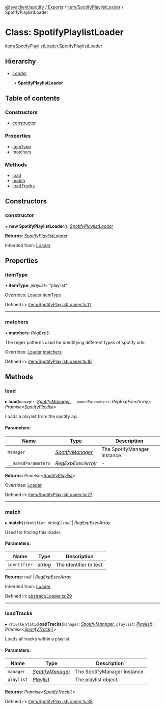 [@lavaclient/spotify](../../README.md) / [Exports](../../modules.md) / [item/SpotifyPlaylistLoader](../../modules/item_spotifyplaylistloader.md) / SpotifyPlaylistLoader

# Class: SpotifyPlaylistLoader

[item/SpotifyPlaylistLoader](../../modules/item_spotifyplaylistloader.md).SpotifyPlaylistLoader

## Hierarchy

* [*Loader*](../abstract/loader.loader.md)

  ↳ **SpotifyPlaylistLoader**

## Table of contents

### Constructors

- [constructor](spotifyplaylistloader.spotifyplaylistloader.md#constructor)

### Properties

- [itemType](spotifyplaylistloader.spotifyplaylistloader.md#itemtype)
- [matchers](spotifyplaylistloader.spotifyplaylistloader.md#matchers)

### Methods

- [load](spotifyplaylistloader.spotifyplaylistloader.md#load)
- [match](spotifyplaylistloader.spotifyplaylistloader.md#match)
- [loadTracks](spotifyplaylistloader.spotifyplaylistloader.md#loadtracks)

## Constructors

### constructor

\+ **new SpotifyPlaylistLoader**(): [*SpotifyPlaylistLoader*](spotifyplaylistloader.spotifyplaylistloader.md)

**Returns:** [*SpotifyPlaylistLoader*](spotifyplaylistloader.spotifyplaylistloader.md)

Inherited from: [Loader](../abstract/loader.loader.md)

## Properties

### itemType

• **itemType**: *playlist*= "playlist"

Overrides: [Loader](../abstract/loader.loader.md).[itemType](../abstract/loader.loader.md#itemtype)

Defined in: [item/SpotifyPlaylistLoader.ts:11](https://github.com/Lavaclient/plugins/blob/09b0c37/packages/spotify/src/item/SpotifyPlaylistLoader.ts#L11)

___

### matchers

• **matchers**: *RegExp*[]

The regex patterns used for identifying different types of spotify urls.

Overrides: [Loader](../abstract/loader.loader.md).[matchers](../abstract/loader.loader.md#matchers)

Defined in: [item/SpotifyPlaylistLoader.ts:16](https://github.com/Lavaclient/plugins/blob/09b0c37/packages/spotify/src/item/SpotifyPlaylistLoader.ts#L16)

## Methods

### load

▸ **load**(`manager`: [*SpotifyManager*](../spotifymanager.spotifymanager-1.md), `__namedParameters`: *RegExpExecArray*): *Promise*<[*SpotifyPlaylist*](spotifyplaylist.spotifyplaylist.md)\>

Loads a playlist from the spotify api.

#### Parameters:

Name | Type | Description |
------ | ------ | ------ |
`manager` | [*SpotifyManager*](../spotifymanager.spotifymanager-1.md) | The SpotifyManager instance.   |
`__namedParameters` | *RegExpExecArray* | - |

**Returns:** *Promise*<[*SpotifyPlaylist*](spotifyplaylist.spotifyplaylist.md)\>

Overrides: [Loader](../abstract/loader.loader.md)

Defined in: [item/SpotifyPlaylistLoader.ts:27](https://github.com/Lavaclient/plugins/blob/09b0c37/packages/spotify/src/item/SpotifyPlaylistLoader.ts#L27)

___

### match

▸ **match**(`identifier`: *string*): *null* \| *RegExpExecArray*

Used for finding this loader.

#### Parameters:

Name | Type | Description |
------ | ------ | ------ |
`identifier` | *string* | The identifier to test.    |

**Returns:** *null* \| *RegExpExecArray*

Inherited from: [Loader](../abstract/loader.loader.md)

Defined in: [abstract/Loader.ts:29](https://github.com/Lavaclient/plugins/blob/09b0c37/packages/spotify/src/abstract/Loader.ts#L29)

___

### loadTracks

▸ `Private` `Static`**loadTracks**(`manager`: [*SpotifyManager*](../spotifymanager.spotifymanager-1.md), `playlist`: [*Playlist*](../../interfaces/spotify.spotify.playlist.md)): *Promise*<[*SpotifyTrack*](spotifytrack.spotifytrack.md)[]\>

Loads all tracks within a playlist.

#### Parameters:

Name | Type | Description |
------ | ------ | ------ |
`manager` | [*SpotifyManager*](../spotifymanager.spotifymanager-1.md) | The SpotifyManager instance.   |
`playlist` | [*Playlist*](../../interfaces/spotify.spotify.playlist.md) | The playlist object.    |

**Returns:** *Promise*<[*SpotifyTrack*](spotifytrack.spotifytrack.md)[]\>

Defined in: [item/SpotifyPlaylistLoader.ts:38](https://github.com/Lavaclient/plugins/blob/09b0c37/packages/spotify/src/item/SpotifyPlaylistLoader.ts#L38)
